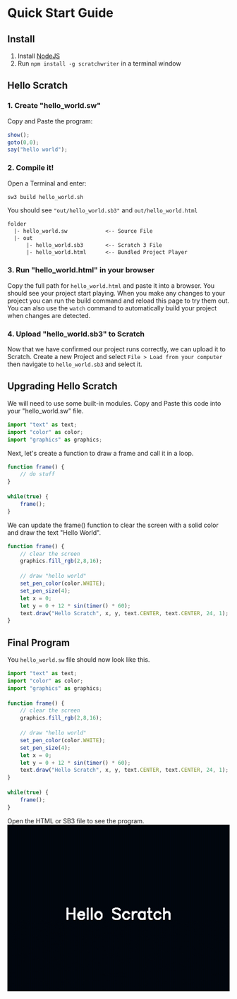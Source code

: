 # Quick Start Guide
## Install
1. Install [NodeJS](https://nodejs.org/en)
1. Run `npm install -g scratchwriter` in a terminal window

## Hello Scratch
### 1. Create "hello_world.sw"
Copy and Paste the program:
```js
show();
goto(0,0);
say("hello world");
```
### 2. Compile it!
Open a Terminal and enter:
```sh
sw3 build hello_world.sh
```
You should see `"out/hello_world.sb3"` and `out/hello_world.html`
```
folder
  |- hello_world.sw            <-- Source File
  |- out
      |- hello_world.sb3       <-- Scratch 3 File
      |- hello_world.html      <-- Bundled Project Player
```

### 3. Run "hello_world.html" in your browser
Copy the full path for `hello_world.html` and paste it into a browser. You should see your project start playing. When you make any changes to your project you can run the build command and reload this page to try them out. You can also use the `watch` command to automatically build your project when changes are detected.

### 4. Upload "hello_world.sb3" to Scratch
Now that we have confirmed our project runs correctly, we can upload it to Scratch. Create a new Project and select `File > Load from your computer` then navigate to `hello_world.sb3` and select it.

## Upgrading Hello Scratch
We will need to use some built-in modules. Copy and Paste this code into your "hello_world.sw" file.
```js
import "text" as text;
import "color" as color;
import "graphics" as graphics;
```
Next, let's create a function to draw a frame and call it in a loop.
```js
function frame() {
    // do stuff
}

while(true) {
    frame();
}
```

We can update the frame() function to clear the screen with a solid color and draw the text "Hello World".
```js
function frame() {
    // clear the screen
    graphics.fill_rgb(2,8,16);

    // draw "hello world"
    set_pen_color(color.WHITE);
    set_pen_size(4);
    let x = 0;
    let y = 0 + 12 * sin(timer() * 60);
    text.draw("Hello Scratch", x, y, text.CENTER, text.CENTER, 24, 1);
}
```

## Final Program
You `hello_world.sw` file should now look like this.
```js
import "text" as text;
import "color" as color;
import "graphics" as graphics;

function frame() {
    // clear the screen
    graphics.fill_rgb(2,8,16);

    // draw "hello world"
    set_pen_color(color.WHITE);
    set_pen_size(4);
    let x = 0;
    let y = 0 + 12 * sin(timer() * 60);
    text.draw("Hello Scratch", x, y, text.CENTER, text.CENTER, 24, 1);
}

while(true) {
    frame();
}
```
Open the HTML or SB3 file to see the program.
![Hello World Program Player](./examples/hello_scratch_player.gif)